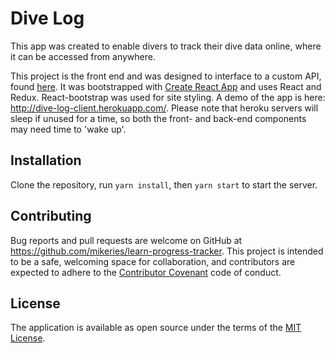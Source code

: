 
# Dive Log

This app was created to enable divers to track their dive data online, where it can be accessed from anywhere.

This project is the front end and was designed to interface to a custom API, found [here](https://github.com/mikeries/dive-log-api).  It was bootstrapped with [Create React App](https://github.com/facebookincubator/create-react-app) and uses React and Redux.
React-bootstrap was used for site styling.  A demo of the app is here: http://dive-log-client.herokuapp.com/.  Please note that heroku servers will sleep if unused for a time, so both the front- and back-end components may need time to 'wake up'.

## Installation

Clone the repository, run `yarn install`, then `yarn start` to start the server.

## Contributing

Bug reports and pull requests are welcome on GitHub at https://github.com/mikeries/learn-progress-tracker. This project is intended to be a safe, welcoming space for collaboration, and contributors are expected to adhere to the [Contributor Covenant](http://contributor-covenant.org) code of conduct.


## License

The application is available as open source under the terms of the [MIT License](http://opensource.org/licenses/MIT).
